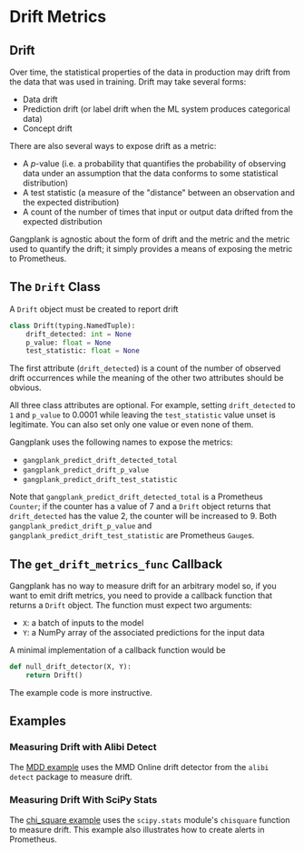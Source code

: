 # Drift Metrics
## Drift
Over time, the statistical properties of the data in production may drift from the data that was used in training. Drift may take several forms:
 * Data drift
 * Prediction drift (or label drift when the ML system produces categorical data)
 * Concept drift

There are also several ways to expose drift as a metric:
 * A *p*-value (i.e. a probability that quantifies the probability of observing data under an assumption that the data conforms to some statistical distribution)
 * A test statistic (a measure of the "distance" between an observation and the expected distribution)
 * A count of the number of times that input or output data drifted from the expected distribution

Gangplank is agnostic about the form of drift and the metric and the metric used to quantify the drift; it simply provides a means of exposing the
metric to Prometheus.

## The `Drift` Class
A `Drift` object must be created to report drift

```python
class Drift(typing.NamedTuple):
    drift_detected: int = None
    p_value: float = None
    test_statistic: float = None
```
The first attribute (`drift_detected`) is a count of the number of observed drift occurrences while the meaning of the other two attributes should be obvious.

All three class attributes are optional. For example, setting `drift_detected` to `1` and `p_value` to 0.0001 while leaving the `test_statistic` value unset is legitimate. You can also set only one value or even none of them.

Gangplank uses the following names to expose the metrics:
 * `gangplank_predict_drift_detected_total`
 * `gangplank_predict_drift_p_value`
 * `gangplank_predict_drift_test_statistic`

Note that `gangplank_predict_drift_detected_total` is a Prometheus `Counter`; if the counter has a value of 7 and a `Drift` object returns that `drift_detected` has the value 2, the counter will be increased to 9. Both `gangplank_predict_drift_p_value` and `gangplank_predict_drift_test_statistic` are Prometheus `Gauge`s.

## The `get_drift_metrics_func` Callback
Gangplank has no way to measure drift for an arbitrary model so, if you want to emit drift metrics, you need to provide a callback function that returns a
`Drift` object. The function must expect two arguments:
 * `X`: a batch of inputs to the model
 * `Y`: a NumPy array of the associated predictions for the input data

A minimal implementation of a callback function would be

```python
def null_drift_detector(X, Y):
    return Drift()
```

The example code is more instructive.

## Examples
### Measuring Drift with Alibi Detect
The [MDD example](./mdd/) uses the MMD Online drift detector from the `alibi detect` package to measure drift.

### Measuring Drift With SciPy Stats
The [chi_square example](./chi_square/) uses the `scipy.stats` module's `chisquare` function to measure drift.
This example also illustrates how to create alerts in Prometheus.
